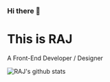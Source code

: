 ### Hi there 👋
<h1>    This is RAJ</h1>
<p> A Front-End Developer / Designer</p>

<!--
**verreauxblack/verreauxblack** is a ✨ _special_ ✨ repository because its `README.md` (this file) appears on your GitHub profile.

Here are some ideas to get you started:

- 🔭 I’m currently working on ...
- 🌱 I’m currently learning ...
- 👯 I’m looking to collaborate on ...
- 🤔 I’m looking for help with ...
- 💬 Ask me about ...
- 📫 How to reach me: ...
- 😄 Pronouns: ...
- ⚡ Fun fact: ...
-->



![RAJ's github stats](https://github-readme-stats.vercel.app/api?username=verreauxblack&show_icons=true&theme=radical)


<!--(https://github.com/anuraghazra/github-readme-stats) [![ReadMe Card](https://github-readme-stats.vercel.app/api/pin/?username=verreauxblack&repo=CSS_Art)](https://github.com/anuraghazra/github-readme-stats)
[![Top Langs](https://github-readme-stats.vercel.app/api/top-langs/?username=verreauxblack)](https://github.com/anuraghazra/github-readme-stats) -->
